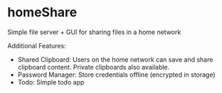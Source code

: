 # homeShare

Simple file server + GUI for sharing files in a home network

Additional Features:

- Shared Clipboard: Users on the home network can save and share clipboard content. Private clipboards also available.
- Password Manager: Store credentials offline (encrypted in storage)
- Todo: Simple todo app
